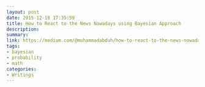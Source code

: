 ```yaml
---
layout: post
date: 2015-12-18 17:35:59
title: How to React to the News Nowadays using Bayesian Approach
description: 
summary: 
link: https://medium.com/@muhammadabduh/how-to-react-to-the-news-nowadays-using-bayesian-approach-fb89f5f6e04a
tags: 
- bayesian
- probability
- math
categories:
- Writings
---
```

